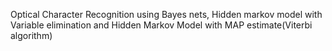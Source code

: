 Optical Character Recognition using Bayes nets, Hidden markov model with Variable elimination and Hidden Markov Model with MAP estimate(Viterbi algorithm)
